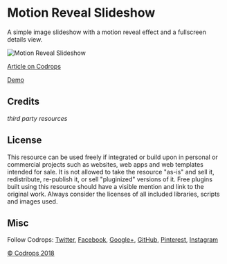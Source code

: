 # Motion Reveal Slideshow

A simple image slideshow with a motion reveal effect and a fullscreen details view.

![Motion Reveal Slideshow](https://tympanus.net/codrops/wp-content/uploads/2018/07/MotionRevealSlideshow_featured.jpg)

[Article on Codrops](https://tympanus.net/codrops/?p=35450)

[Demo](http://tympanus.net/Development/MotionRevealSlideshow/)

## Credits

*third party resources*

## License
This resource can be used freely if integrated or build upon in personal or commercial projects such as websites, web apps and web templates intended for sale. It is not allowed to take the resource "as-is" and sell it, redistribute, re-publish it, or sell "pluginized" versions of it. Free plugins built using this resource should have a visible mention and link to the original work. Always consider the licenses of all included libraries, scripts and images used.

## Misc

Follow Codrops: [Twitter](http://www.twitter.com/codrops), [Facebook](http://www.facebook.com/codrops), [Google+](https://plus.google.com/101095823814290637419), [GitHub](https://github.com/codrops), [Pinterest](http://www.pinterest.com/codrops/), [Instagram](https://www.instagram.com/codropsss/)


[© Codrops 2018](http://www.codrops.com)





